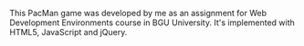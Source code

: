 This PacMan game was developed by me as an assignment for Web Development Environments course in BGU University. 
It's implemented with HTML5, JavaScript and jQuery.
